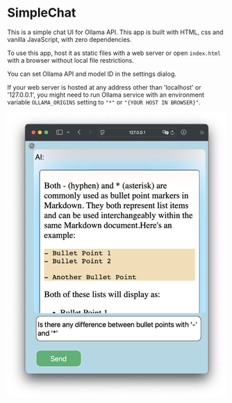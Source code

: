# SimpleChat

This is a simple chat UI for Ollama API. This app is built with HTML, css and vanilla JavaScript, with zero dependencies.

To use this app, host it as static files with a web server or open `index.html` with a browser without local file restrictions.

You can set Ollama API and model ID in the settings dialog.

If your web server is hosted at any address other than 'localhost' or '127.0.0.1', you might need to run Ollama service with an environment variable `OLLAMA_ORIGINS` setting to `"*"` or `"{YOUR HOST IN BROWSER}"`.

![Screenshot](./screenshot.png)